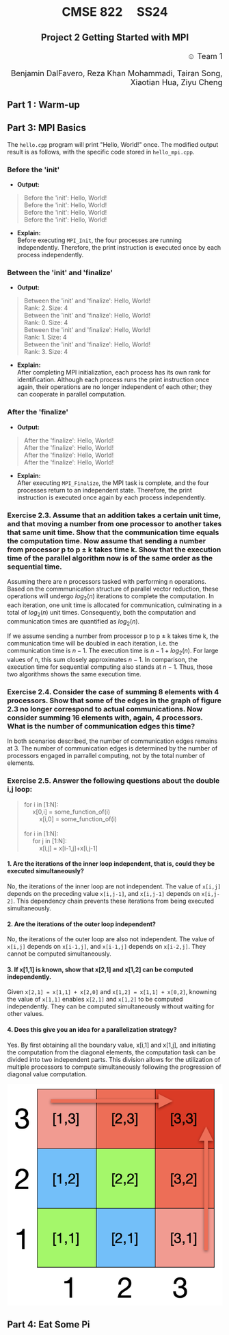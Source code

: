 # <p style="text-align: center;"> CMSE 822 &nbsp;&nbsp;&nbsp; SS24
## <p style="text-align: center;">  Project 2 Getting Started with MPI
<p style="text-align: right; font-size: 18px;">  &#9786; Team 1  </p>
<p style="text-align: right; font-size: 18px;">  Benjamin DalFavero, Reza Khan Mohammadi, Tairan Song, Xiaotian Hua, Ziyu Cheng</p>  



## Part 1 :  Warm-up

 


## Part 3: MPI Basics

The `hello.cpp` program will print "Hello, World!" once. The modified output result is as follows, with the specific code stored in `hello_mpi.cpp`.

### Before the 'init'
- **Output:**

<blockquote>
  Before the 'init': Hello, World! <br>
  Before the 'init': Hello, World! <br>
  Before the 'init': Hello, World! <br>
  Before the 'init': Hello, World!
</blockquote>

- **Explain:** \
  Before executing `MPI_Init`, the four processes are running independently. Therefore, the print instruction is executed once by each process independently.

### Between the 'init' and 'finalize'
- **Output:**

<blockquote>
  Between the 'init' and 'finalize': Hello, World! <br>
  Rank: 2. Size: 4 <br>
  Between the 'init' and 'finalize': Hello, World! <br>
  Rank: 0. Size: 4 <br>
  Between the 'init' and 'finalize': Hello, World! <br>
  Rank: 1. Size: 4 <br>
  Between the 'init' and 'finalize': Hello, World! <br>
  Rank: 3. Size: 4
</blockquote>

- **Explain:** \
  After completing MPI initialization, each process has its own rank for identification. Although each process runs the print instruction once again, their operations are no longer independent of each other; they can cooperate in parallel computation.

### After the 'finalize'
- **Output:**

<blockquote>
  After the 'finalize': Hello, World!  <br>
  After the 'finalize': Hello, World!  <br>
  After the 'finalize': Hello, World!  <br>
  After the 'finalize': Hello, World!
</blockquote>

- **Explain:** \
  After executing `MPI_Finalize`, the MPI task is complete, and the four processes return to an independent state. Therefore, the print instruction is executed once again by each process independently.

### Exercise 2.3. Assume that an addition takes a certain unit time, and that moving a number from one processor to another takes that same unit time. Show that the communication time equals the computation time. Now assume that sending a number from processor p to p ± k takes time k. Show that the execution time of the parallel algorithm now is of the same order as the sequential time.

Assuming there are n processors tasked with performing n operations. Based on the commmunication structure of parallel vector reduction, these operations will undergo $log_2(n)$ iterations to complete the computation. In each iteration, one unit time is allocated for communication, culminating in a total of $log_2(n)$ unit times. Consequently, both the computation and communication times are quantified as $log_2(n)$.

If we assume sending a number from processor p to p ± k takes time k, the communication time will be doubled in each iteration, i.e. the communication time is $n-1$. The execution time is $n-1+log_2(n)$. For large values of n, this sum closely approximates $n-1$. In comparison, the execution time for sequential computing also stands at $n-1$. Thus, those two algorithms shows the same execution time.

### Exercise 2.4. Consider the case of summing 8 elements with 4 processors. Show that some of the edges in the graph of figure 2.3 no longer correspond to actual communications. Now consider summing 16 elements with, again, 4 processors. What is the number of communication edges this time?

In both scenarios described, the number of communication edges remains at 3. The number of communication edges is determined by the number of processors engaged in parrallel computing, not by the total number of elements.

### Exercise 2.5. Answer the following questions about the double i,j loop:
<blockquote>
for i in [1:N]: <br>
&nbsp&nbsp&nbsp&nbsp x[0,i] = some_function_of(i) <br>
&nbsp&nbsp&nbsp&nbsp&nbsp&nbsp&nbsp&nbsp x[i,0] = some_function_of(i) <br>
<br>
for i in [1:N]: <br>
&nbsp&nbsp&nbsp&nbsp for j in [1:N]: <br>
&nbsp&nbsp&nbsp&nbsp&nbsp&nbsp&nbsp&nbsp x[i,j] = x[i-1,j]+x[i,j-1] <br>
</blockquote>

#### 1. Are the iterations of the inner loop independent, that is, could they be executed simultaneously?
No, the iterations of the inner loop are not independent. The value of `x[i,j]` depends on the preceding value `x[i,j-1]`, and `x[i,j-1]` depends on `x[i,j-2]`. This dependency chain prevents these iterations from being executed simultaneously.

#### 2. Are the iterations of the outer loop independent?
No, the iterations of the outer loop are also not independent. The value of `x[i,j]` depends on `x[i-1,j]`, and `x[i-1,j]` depends on `x[i-2,j]`. They cannot be computed simultaneously.

#### 3. If x[1,1] is known, show that x[2,1] and x[1,2] can be computed independently.
Given `x[2,1] = x[1,1] + x[2,0]` and `x[1,2] = x[1,1] + x[0,2]`, knowning the value of `x[1,1]` enables `x[2,1]` and `x[1,2]` to be computed independently. They can be computed simultaneously without waiting for other values.

#### 4. Does this give you an idea for a parallelization strategy?
Yes. By first obtaining all the boundary value, x[i,1] and x[1,j], and initiating the computation from the diagonal elements, the computation task can be divided into two independent parts. This division allows for the utilization of multiple processors to compute simultaneously following the progression of diagonal value computation.

<img src="Q254.png" alt="error" width="900"/>   


## Part 4: Eat Some Pi